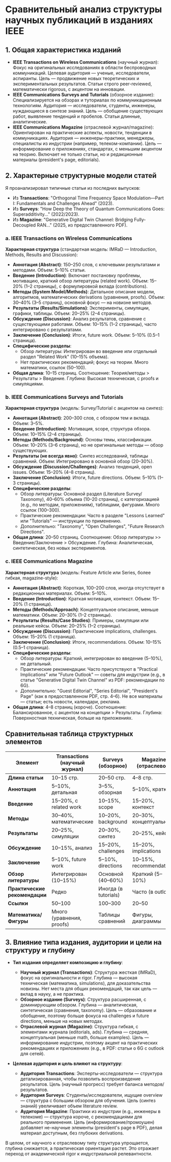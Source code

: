 # Сравнительный анализ структуры научных публикаций в изданиях IEEE

## 1. Общая характеристика изданий

- **IEEE Transactions on Wireless Communications** (научный журнал): Фокус на оригинальных исследованиях в области беспроводных коммуникаций. Целевая аудитория — ученые, исследователи, аспиранты. Цель — продвижение новых теоретических и экспериментальных результатов. Статьи строго peer-reviewed, математически rigorous, с акцентом на инновации.
- **IEEE Communications Surveys and Tutorials** (обзорное издание): Специализируется на обзорах и туториалах по коммуникационным технологиям. Аудитория — исследователи, студенты, инженеры, нуждающиеся в синтезе знаний. Цель — обобщение существующих работ, выявление тенденций и пробелов. Статьи длинные, аналитические.
- **IEEE Communications Magazine** (отраслевой журнал/magazine): Ориентирован на практические аспекты, новости, тенденции в коммуникациях. Аудитория — инженеры-практики, менеджеры, специалисты из индустрии (например, телеком-компании). Цель — информирование о приложениях, стандартах, с меньшим акцентом на теорию. Включает не только статьи, но и редакционные материалы (president's page, editorials).

## 2. Характерные структурные модели статей

Я проанализировал типичные статьи из последних выпусков:
- Из **Transactions**: "Orthogonal Time Frequency Space Modulation—Part I: Fundamentals and Challenges Ahead" (2023).
- Из **Surveys**: "How Deep the Theory of Quantum Communications Goes: Superadditivity..." (2022/2023).
- Из **Magazine**: "Generative Digital Twin Channel: Bridging Fully-Decoupled RAN..." (2025, из предоставленного PDF).

### a. IEEE Transactions on Wireless Communications

**Характерная структура** (стандартная модель: IMRaD — Introduction, Methods, Results and Discussion):
- **Аннотация (Abstract)**: 150–250 слов, с ключевыми результатами и методами. Объем: 5–10% статьи.
- **Введение (Introduction)**: Включает постановку проблемы, мотивацию, краткий обзор литературы (related work). Объем: 15–20% (1–2 страницы), с формулировкой вклада (contributions).
- **Методы (System Model/Methods)**: Детальное описание модели, алгоритмов, математических derivations (уравнения, proofs). Объем: 30–40% (3–5 страниц), основной фокус — на новизне методов.
- **Результаты (Results/Simulations)**: Эксперименты, симуляции, графики, таблицы. Объем: 20–25% (2–4 страницы).
- **Обсуждение (Discussion)**: Анализ результатов, сравнение с существующими работами. Объем: 10–15% (1–2 страницы), часто интегрировано с результатами.
- **Заключение (Conclusion)**: Итоги, future work. Объем: 5–10% (0.5–1 страница).
- **Специфические разделы**: 
  - Обзор литературы: Интегрирован во введение или отдельный раздел "Related Work" (10–15% объема).
  - Нет практических рекомендаций; фокус на теории. Много математики, ссылок (50–100).
- **Общая длина**: 10–15 страниц. Соотношение: Теория/методы > Результаты > Введение. Глубина: Высокая техническая, с proofs и симуляциями.

### b. IEEE Communications Surveys and Tutorials

**Характерная структура** (модель: Survey/Tutorial с акцентом на синтез):
- **Аннотация (Abstract)**: 200–300 слов, с обзором тем и вклада. Объем: 3–5%.
- **Введение (Introduction)**: Мотивация, scope, структура обзора. Объем: 10–15% (2–4 страницы).
- **Методы (Methods/Background)**: Основы темы, классификации. Объем: 10–20% (3–6 страниц), но не оригинальные методы — обзор существующих.
- **Результаты (не всегда явно)**: Синтез исследований, таблицы сравнений. Объем: Интегрировано в основной обзор (20–30%).
- **Обсуждение (Discussion/Challenges)**: Анализ тенденций, open issues. Объем: 15–20% (4–8 страниц).
- **Заключение (Conclusion)**: Итоги, future directions. Объем: 5–10% (1–3 страницы).
- **Специфические разделы**:
  - Обзор литературы: Основной раздел (Literature Survey/ Taxonomy), 40–60% объема (10–20 страниц), с категоризацией (e.g., по методам, приложениям), таблицами, фигурами. Много ссылок (100–300).
  - Практические рекомендации: Часто в разделе "Lessons Learned" или "Tutorials" — инструкции по применению.
  - Дополнительно: "Taxonomy", "Open Challenges", "Future Research Directions".
- **Общая длина**: 20–50 страниц. Соотношение: Обзор литературы >> Введение/Заключение > Обсуждение. Глубина: Аналитическая, синтетическая, без новых экспериментов.

### c. IEEE Communications Magazine

**Характерная структура** (модель: Feature Article или Series, более гибкая, magazine-style):
- **Аннотация (Abstract)**: Короткая, 100–200 слов, иногда отсутствует в редакционных материалах. Объем: 5–10%.
- **Введение (Introduction)**: Краткая мотивация, контекст. Объем: 15–20% (1 страница).
- **Методы (Methods/Approach)**: Концептуальное описание, меньше математики. Объем: 20–30% (1–2 страницы).
- **Результаты (Results/Case Studies)**: Примеры, симуляции или реальные кейсы. Объем: 20–25% (1–2 страницы).
- **Обсуждение (Discussion)**: Практические implications, challenges. Объем: 15–20% (1 страница).
- **Заключение (Conclusion)**: Итоги, recommendations. Объем: 10–15% (0.5–1 страница).
- **Специфические разделы**:
  - Обзор литературы: Краткий, интегрирован во введение (5–10%), не детальный.
  - Практические рекомендации: Часто присутствуют в "Practical Implications" или "Future Outlook" — советы для индустрии (e.g., в статье "Generative Digital Twin Channel" из PDF: рекомендации по 6G).
  - Дополнительно: "Guest Editorial", "Series Editorial", "President's Page" (как в предоставленном PDF, стр. 4–6). Не все материалы — статьи; есть новости, календари, реклама.
- **Общая длина**: 4–8 страниц (короче). Соотношение: Балансированное, с акцентом на концепции > Результаты. Глубина: Поверхностная техническая, больше на приложениях.

## Сравнительная таблица структурных элементов

| Элемент | Transactions (научный журнал) | Surveys (обзорное) | Magazine (отраслевой) |
|---------|-------------------------------|---------------------|-----------------------|
| **Длина статьи** | 10–15 стр. | 20–50 стр. | 4–8 стр. |
| **Аннотация** | 5–10%, детальная | 3–5%, обзорная | 5–10%, краткая |
| **Введение** | 15–20%, с related work | 10–15%, scope | 15–20%, контекст |
| **Методы** | 30–40%, математические | 10–20%, background | 20–30%, концептуальные |
| **Результаты** | 20–25%, симуляции | 20–30%, синтез | 20–25%, кейсы |
| **Обсуждение** | 10–15%, анализ | 15–20%, challenges | 15–20%, implications |
| **Заключение** | 5–10%, future work | 5–10%, directions | 10–15%, recommendations |
| **Обзор литературы** | Интегрирован (10–15%) | Основной (40–60%) | Краткий (5–10%) |
| **Практические рекомендации** | Редко | Иногда (в tutorials) | Часто (в outlook) |
| **Ссылки** | 50–100 | 100–300 | 20–50 |
| **Математика/Фигуры** | Много (уравнения, proofs) | Таблицы сравнений | Фигуры, диаграммы |

## 3. Влияние типа издания, аудитории и цели на структуру и глубину

- **Тип издания определяет композицию и глубину**:
  - **Научный журнал (Transactions)**: Структура жесткая (IMRaD), фокус на оригинальности и rigor. Глубина — высокая техническая (математика, simulations), для доказательства новизны. Нет места для общих рекомендаций, так как цель — вклад в науку, а не практика.
  - **Обзорное издание (Surveys)**: Структура расширенная, с доминирующим обзором. Глубина — аналитическая, синтетическая (сравнения, taxonomy). Цель — образование и обобщение, поэтому больше фокуса на challenges и future directions, меньше на новых методах.
  - **Отраслевой журнал (Magazine)**: Структура гибкая, с элементами журнала (editorials, ads). Глубина — средняя, концептуальная (меньше math, больше examples). Цель — информирование индустрии, поэтому акцент на практических рекомендациях и приложениях (e.g., в PDF: статьи о 6G с outlook для сетей).

- **Целевая аудитория и цель влияют на структуру**:
  - **Аудитория Transactions**: Эксперты-исследователи — структура детализированная, чтобы позволить воспроизведение результатов. Цель (научный прогресс) требует баланса методов/результатов.
  - **Аудитория Surveys**: Студенты/исследователи, ищущие overview — структура с большим обзором для обучения. Цель (синтез знаний) увеличивает объем literature review.
  - **Аудитория Magazine**: Практики из индустрии (e.g., инженеры в телекоме) — структура короче, с рекомендациями для реального применения. Цель (информирование/промоушен) добавляет не-научные элементы (president's page в PDF), делая материал доступным, без глубоких derivations.

В целом, от научного к отраслевому типу структура упрощается, глубина снижается, а практическая ориентация растет. Это отражает переход от академической rigor к индустриальной релевантности.

